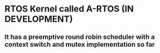 # RTOS Kernel called A-RTOS (IN DEVELOPMENT)
## It has a preemptive round robin scheduler with a context switch and mutex implementation so far
